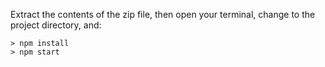 Extract the contents of the zip file, then open your terminal, change to the project directory, and:

```
> npm install
> npm start
```
